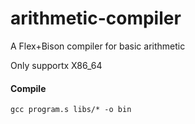 # arithmetic-compiler

A Flex+Bison compiler for basic arithmetic

Only supportx X86\_64

#### Compile

```
gcc program.s libs/* -o bin
```
